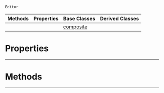 `Editor`

|Methods|Properties|Base Classes|Derived Classes|
|---|---|---|---|
| | |[composite](https://github.com/zeroengineteam/ZeroDocs/blob/master/code_reference/class_reference/composite.markdown)| |


 #  Properties


---  
 #  Methods


---  
 

 